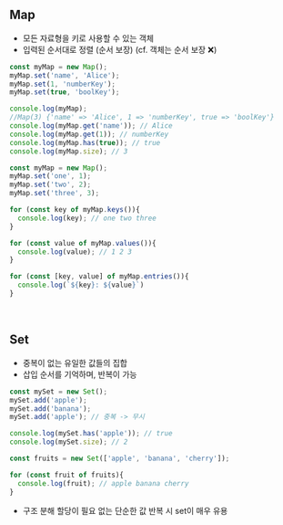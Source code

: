 ## Map
- 모든 자료형을 키로 사용할 수 있는 객체 
- 입력된 순서대로 정렬 (순서 보장) (cf. 객체는 순서 보장 ❌)
```javascript
const myMap = new Map();
myMap.set('name', 'Alice');
myMap.set(1, 'numberKey');
myMap.set(true, 'boolKey');

console.log(myMap); 
//Map(3) {'name' => 'Alice', 1 => 'numberKey', true => 'boolKey'}
console.log(myMap.get('name')); // Alice
console.log(myMap.get(1)); // numberKey
console.log(myMap.has(true)); // true
console.log(myMap.size); // 3
```
```javascript
const myMap = new Map();
myMap.set('one', 1);
myMap.set('two', 2);
myMap.set('three', 3);

for (const key of myMap.keys()){
  console.log(key); // one two three
}

for (const value of myMap.values()){
  console.log(value); // 1 2 3
}

for (const [key, value] of myMap.entries()){
  console.log(`${key}: ${value}`)
}
```
<br>

## Set
- 중복이 없는 유일한 값들의 집합
- 삽입 순서를 기억하며, 반복이 가능
```javascript
const mySet = new Set();
mySet.add('apple');
mySet.add('banana');
mySet.add('apple'); // 중복 -> 무시

console.log(mySet.has('apple')); // true
console.log(mySet.size); // 2
```
```javascript
const fruits = new Set(['apple', 'banana', 'cherry']);

for (const fruit of fruits){
  console.log(fruit); // apple banana cherry
}
```
- 구조 분해 할당이 필요 없는 단순한 값 반복 시 set이 매우 유용